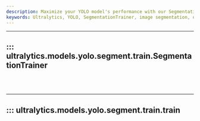 ```yaml
---
description: Maximize your YOLO model's performance with our SegmentationTrainer. Explore comprehensive guides and tutorials on ultralytics.com.
keywords: Ultralytics, YOLO, SegmentationTrainer, image segmentation, object detection, model training, YOLO model
---
```


---
## ::: ultralytics.models.yolo.segment.train.SegmentationTrainer
<br><br>

---
## ::: ultralytics.models.yolo.segment.train.train
<br><br>
